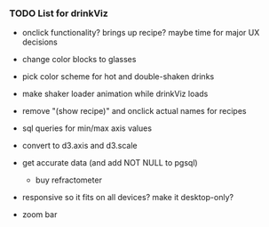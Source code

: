 ### TODO List for drinkViz

- onclick functionality? brings up recipe? maybe time for major UX decisions

- change color blocks to glasses

- pick color scheme for hot and double-shaken drinks

- make shaker loader animation while drinkViz loads

- remove "(show recipe)" and onclick actual names for recipes

- sql queries for min/max axis values

- convert to d3.axis and d3.scale

- get accurate data (and add NOT NULL to pgsql)
  - buy refractometer

- responsive so it fits on all devices? make it desktop-only?

- zoom bar
